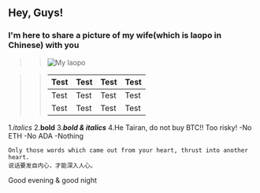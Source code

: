 ## Hey, Guys! ##
### I'm here to share a picture of my wife(which is laopo in Chinese) with you
>>![My laopo](https://gimg2.baidu.com/image_search/src=http%3A%2F%2Fhimg2.huanqiucdn.cn%2Fattachment2010%2F2020%2F0521%2F08%2F58%2F20200521085843112.jpg&refer=http%3A%2F%2Fhimg2.huanqiucdn.cn&app=2002&size=f9999,10000&q=a80&n=0&g=0n&fmt=jpeg?sec=1617185412&t=63ce785f7606e3cbdc272687551860b9)
>>

>>| Test | Test | Test | Test |
>>|------|------|------|------|
>>| Test | Test | Test | Test |
>>| Test | Test | Test | Test |


1.*italics*
2.**bold**
3.***bold & italics***
4.He Tairan, do not buy BTC!! Too risky!
  -No ETH
  -No ADA
  -Nothing

```
Only those words which came out from your heart, thrust into another heart.
说话要发自内心，才能深入人心。
```

Good evening & good night
